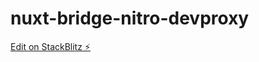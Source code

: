 # nuxt-bridge-nitro-devproxy

[Edit on StackBlitz ⚡️](https://stackblitz.com/edit/github-3fgb91-kjeb1y)